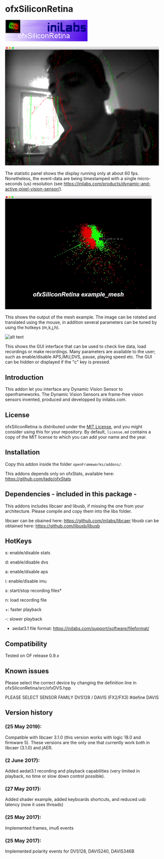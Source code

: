 ofxSiliconRetina
=====================================

![alt text](https://github.com/federicohyo/ofxSiliconRetina/blob/master/ofxaddons_thumbnail.png "ofxSiliconRetina")

![alt text](https://github.com/federicohyo/ofxSiliconRetina/blob/master/docs/viewer.png "Viewer")

The statistic panel shows the display running only at about 60 fps. Nonetheless, the event-data are being timestamped with a single micro-seconds (us) resolution (see https://inilabs.com/products/dynamic-and-active-pixel-vision-sensor/). 

![alt text](https://github.com/federicohyo/ofxSiliconRetina/blob/master/docs/viewer_mesh_3dgif.gif "Mesh Example")

This shows the output of the mesh example. The image can be rotated and translated using the mouse, in addition several parameters can be tuned by using the hotkeys (m,k,j,h).

![alt text](https://github.com/federicohyo/ofxSiliconRetina/blob/master/docs/example_siliconretinaGui.gif "GUI Example")

This shows the GUI interface that can be used to check live data, load recordings or make recordings. Many parameters are available to the user; such as enable/disable APS,IMU,DVS, pause, playing speed etc. The GUI can be hidden or displayed if the "c" key is pressed.


Introduction
------------
This addon let you interface any Dynamic Vision Sensor to openframeworks.
The Dynamic Vision Sensors are frame-free vision sensors invented, produced and developped by inilabs.com.

License
-------
ofxSiliconRetina is distributed under the [MIT License](https://en.wikipedia.org/wiki/MIT_License), and you might consider using this for your repository. By default, `license.md` contains a copy of the MIT license to which you can add your name and the year.

Installation
------------
Copy this addon inside the folder `openFrameworks/addons/`. 

This addons depends only on ofxStats, available here: https://github.com/tado/ofxStats 

Dependencies - included in this package -
------------
This addons includes libcaer and libusb, if missing the one from your architecture. 
Please compile and copy them into the libs folder.

libcaer can be obained here: https://github.com/inilabs/libcaer
libusb can be obtained here: https://github.com/libusb/libusb

HotKeys
-----------

s: enable/disable stats

d: enable/disable dvs

a: enable/disable aps

i: enable/disable imu

s: start/stop recording files* 

n: load recording file

+: faster playback

-: slower playback

* aedat3.1 file format: https://inilabs.com/support/software/fileformat/ 


Compatibility
------------
Tested on OF release 0.9.x 

Known issues
------------

Please select the correct device by changing the definition line in ofxSiliconRetina/src/ofxDVS.hpp

PLEASE SELECT SENSOR FAMILY  DVS128 / DAVIS (FX2/FX3)
#define DAVIS

Version history
------------

### (25 May 2019):

Compatible with libcaer 3.1.0 (this version works with logic 18.0 and firmware 5). These versions are the only one that currently work both in libcaer (3.1.0) and jAER.

### (2 June 2017):

Added aedat3.1 recording and playback capabilities (very limited in playback, no time or slow down control possible).

### (27 May 2017):

Added shader example, added keyboards shortcuts, and reduced usb latency (now it uses threads)

### (25 May 2017):

Implemented frames, imu6 events 

### (25 May 2017):

Implemented polarity events for DVS128, DAVIS240, DAVIS346B 

